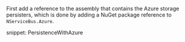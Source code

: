 First add a reference to the assembly that contains the Azure storage persisters, which is done by adding a NuGet package reference to `NServiceBus.Azure`.

snippet: PersistenceWithAzure